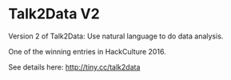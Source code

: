 # Talk2Data V2
Version 2 of Talk2Data: Use natural language to do data analysis.

One of the winning entries in HackCulture 2016.

See details here: http://tiny.cc/talk2data


